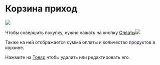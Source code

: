 # Корзина приход
![](https://github.com/smpb05/DSS-Retail/blob/project-screenshots/%D0%BA%D0%BE%D1%80%D0%B7%D0%B8%D0%BD%D0%B01.png)

Чтобы совершить покупку, нужно нажать на кнопку [Оплаты](https://github.com/smpb05/DSS-Retail/wiki/%D0%9E%D0%BF%D0%BB%D0%B0%D1%82%D0%B0-%D0%BF%D1%80%D0%B8%D1%85%D0%BE%D0%B4)![](https://github.com/smpb05/DSS-Retail/blob/project-screenshots/%D0%BA%D0%BD%D0%BE%D0%BF%D0%BA%D0%B0%20%D0%BE%D0%BF%D0%BB%D0%B0%D1%82%D0%B8%D1%82%D1%8C%20%D0%B2%20%D0%BA%D0%BE%D1%80%D0%B7%D0%B8%D0%BD%D0%B5.png)

Также на ней отображается сумма оплаты и количество продуктов в корзине.

Нажмите на [Товар](https://github.com/smpb05/DSS-Retail/wiki/%D1%8D%D0%BA%D1%80%D0%B0%D0%BD-%D1%82%D0%BE%D0%B2%D0%B0%D1%80%D0%B0-%D0%BF%D1%80%D0%B8-%D0%BF%D0%BE%D0%BA%D1%83%D0%BF%D0%BA%D0%B5-%D0%B2-%D0%BA%D0%BE%D1%80%D0%B7%D0%B8%D0%BD%D0%B5) чтобы удалить или редактировать его.